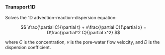 ### Transport1D

Solves the 1D advection-reaction-dispersion equation:

$$
\frac{\partial C}{\partial t} + v\frac{\partial C}{\partial x} = D\frac{\partial^2 C}{\partial x^2}
$$

where $C$ is the concentration, $v$ is the pore-water flow velocity, and $D$ is the dispersion coefficient.